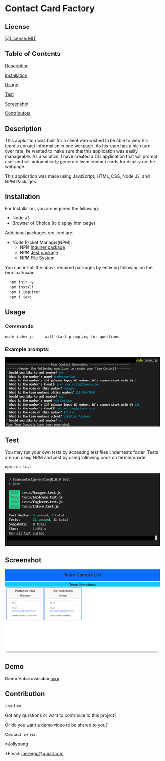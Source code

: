 # Contact Card Factory

## License
  [![License: MIT](https://img.shields.io/badge/License-MIT-yellow.svg)](https://opensource.org/licenses/MIT)

## Table of Contents

[Description](#description)

[Installation](#installation)

[Usage](#usage)

[Test](#test)

[Screenshot](#screenshot)

[Contributors](#contributors)

## Description

This applcation was built for a client who wished to be able to view his team's contact information in one webpage. As his team has a high turn over rate, he wanted to make sure that this application was easily manageable. As a solution, I have created a CLI application that will prompt user and will automatically generate team contact cards for display on the webpage. 

This application was made using JavaScript, HTML, CSS, Node JS, and NPM Packages.

## Installation

  For Installation, you are required the following:
  - Node JS 
  - Browser of Choice (to display html page)
  
  Additional packages required are: 
  - Node Packet Manager(NPM):
    - NPM [Inquirer package](https://www.npmjs.com/package/inquirer)
    - NPM [Jest package](https://www.npmjs.com/package/jest)
    - NPM [File System](https://www.npmjs.com/package/file-system)

  You can install the above required packages by entering following on the terminal/node: 
  ```
    npm init -y 
    npm install
    npm i inquirer
    npm i jest
  ```
## Usage

  ### Commands: 
  ```
  node index.js     will start prompting for questions
  ```
  ### Example prompts: 
  ![usage](/assets/images/usage.png)

## Test

  You may run your own tests by accessing test files under tests folder. 
  Tests are run using NPM and Jest by using following code on termina/node.
  ```
  npm run test
  ```
  ![test](/assets/images/test.png)

## Screenshot

![screenshot](/assets/images/screenshot.png)

## Demo 

Demo Video available [here](https://youtu.be/LdmF5qnBTbU)

## Contribution

Joe Lee 

Got any questions or want to contribute to this project? 

Or do you want a demo video to be shared to you? 

Contact me via: 

*[Jollypong](https//:github.com/Jollypong) 

*Email: joeleegc@gmail.com

## 
